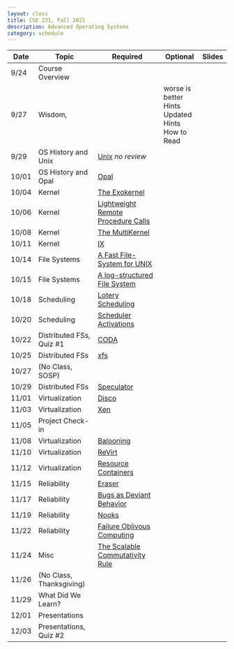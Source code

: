 ```yaml
---
layout: class
title: CSE 231, Fall 2021
description: Advanced Operating Systems
category: schedule
---
```


|    Date   | Topic | Required | Optional | Slides|
|-----------|-------|----------------|------------------|--------|
| 9/24 | Course Overview             |                        | | |
| 9/27 | Wisdom,                     |                                                                 | worse is better<br />Hints<br />Updated Hints<br />How to Read | |
| 9/29 | OS History and Unix         | [Unix](https://dl.acm.org/doi/10.1145/957195.808045) *no review*                     | | |
|10/01 | OS History and Opal         | [Opal](https://dl.acm.org/doi/10.1145/195792.195795)                                 | | |
|10/04 | Kernel                      | [The Exokernel](https://dl.acm.org/doi/10.1145/224056.224076)                        | | |
|10/06 | Kernel                      | [Lightweight Remote Procedure Calls](https://dl.acm.org/doi/10.1145/77648.77650)     | | |
|10/08 | Kernel                      | [The MultiKernel](https://dl.acm.org/doi/10.1145/1629575.1629579)                    | | |
|10/11 | Kernel                      | [IX](https://www.usenix.org/conference/osdi14/technical-sessions/presentation/belay) | | |
|10/14 | File Systems                | [A Fast File-System for UNIX](https://dl.acm.org/doi/10.1145/989.990)                | | |
|10/15 | File Systems                | [A log-structured File System](https://dl.acm.org/doi/10.1145/121132.121137)         | | |
|10/18 | Scheduling                  | [Lotery Scheduling](https://www.usenix.org/conference/osdi-94/lottery-scheduling-flexible-proportional-share-resource-management) | | |
|10/20 | Scheduling                  | [Scheduler Activations](https://dl.acm.org/doi/10.1145/121132.121151)           | | |
|10/22 | Distributed FSs, Quiz #1 | [CODA](https://dl.acm.org/doi/10.1145/121133.121166)                                 | | |
|10/25 | Distributed FSs          | [xfs](https://dl.acm.org/doi/10.1145/225535.225537)             | | |
|10/27 | (No Class, SOSP)         | | | |
|10/29 | Distributed FSs          | [Speculator](https://dl.acm.org/doi/10.1145/1095809.1095829)                        | | |
|11/01 | Virtualization           | [Disco](https://dl.acm.org/doi/10.1145/265924.265930)   | | |
|11/03 | Virtualization           | [Xen](https://dl.acm.org/doi/10.1145/945445.945462)    | | |
|11/05 | Project Check-in         |                                    | | |
|11/08 | Virtualization           | [Balooning](https://dl.acm.org/doi/10.1145/844128.844146)                         | | | | 
|11/10 | Virtualization           | [ReVirt](https://www.usenix.org/legacy/publications/library/proceedings/osdi02/tech/dunlap.html)                             | | | | 
|11/12 | Virtualization           | [Resource Containers](https://www.usenix.org/legacy/publications/library/proceedings/osdi99/banga.html)                | | | | 
|11/15 | Reliability              | [Eraser](https://dl.acm.org/doi/10.1145/265924.265927)                  | | | |
|11/17 | Reliability              | [Bugs as Deviant Behavior](https://dl.acm.org/doi/10.1145/502034.502041)           | | | |
|11/19 | Reliability              | [Nooks](https://dl.acm.org/doi/abs/10.1145/945445.945466)                              | | | |
|11/22 | Reliability              | [Failure Oblivous Computing](https://www.usenix.org/conference/osdi-04/enhancing-server-availability-and-security-through-failure-oblivious-computing)         | | |
|11/24 | Misc                     | [The Scalable Commutativity Rule](https://dl.acm.org/doi/10.1145/2517349.2522712)    | | |
|11/26 |(No Class, Thanksgiving)|                                    | | |
|11/29 | What Did We Learn?     |                           | | |
|12/01 | Presentations  |                           | | | 
|12/03 | Presentations, Quiz #2  |                           | | |



